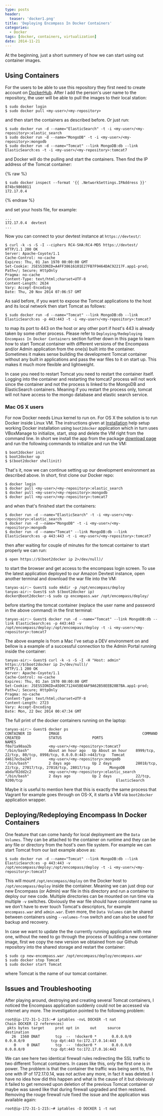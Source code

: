 ```yaml
---
type: posts
header:
  teaser: 'docker1.png'
title: 'Deploying Encompass In Docker Containers'
categories: 
  - Docker
tags: [docker, containers, virtualization]
date: 2014-11-21
---
```


At the beginning, just a short summery of how we can start using out container images.

## Using Containers

For the users to be able to use this repository they first need to create account on [DockerHub](https://hub.docker.com/). After I add the person's user name to the repository, the user will be able to pull the images to their local station:

```
$ sudo docker login
$ sudo docker pull <my-user>/<my-repository>
```

and then start the containers as described before. Or just run:

```
$ sudo docker run -d --name="ElasticSearch" -t -i <my-user>/<my-repository>:elastic_search
$ sudo docker run -d --name="MongoDB" -t -i <my-user>/<my-repository>:mongodb
$ sudo docker run -d --name="Tomcat" --link MongoDB:db --link ElasticSearch:es -t -i <my-user>/<my-repository>:tomcat7
```

and Docker will do the pulling and start the containers. Then find the IP address of the Tomcat container:

{% raw %}
```
$ sudo docker inspect --format '{{ .NetworkSettings.IPAddress }}' 874bc9860811
172.17.0.4
```
{% endraw %}

and set your hosts file, for example:

```
...
172.17.0.4  devtest
...
```

Now you can connect to your devtest instance at `https://devtest/`:

```
$ curl -k -s -S -I --ciphers RC4-SHA:RC4-MD5 https://devtest/
HTTP/1.1 200 OK
Server: Apache-Coyote/1.1
Cache-Control: no-cache
Expires: Thu, 01 Jan 1970 00:00:00 GMT
Set-Cookie: JSESSIONID=A4FF38616101E27FB7F9464DAC92217F.app1-prod; Path=/; Secure; HttpOnly
Pragma: no-cache
Content-Type: text/html;charset=UTF-8
Content-Length: 2634
Vary: Accept-Encoding
Date: Thu, 20 Nov 2014 07:06:57 GMT
```

As said before, if you want to expose the Tomcat applications to the host and its local network then start Tomcat as follows:

```
$ sudo docker run -d --name="Tomcat" --link MongoDB:db --link ElasticSearch:es -p 443:443 -t -i <my-user>/<my-repository>:tomcat7
```

to map its port to 443 on the host or any other port if host's 443 is already taken by some other process. Please refer to `Deploying/Redeploying Encompass In Docker Containers` section further down in this page to learn how to start Tomcat container with different versions of the Encompass and/or Admin application from the one(s) built into the container. Sometimes it makes sense building the development Tomcat container without any built in applications and pass the war files to it on start up. This makes it much more flexible and lightweight.

In case you need to restart Tomcat you need to restart the container itself. Logging into the container and restarting the tomcat7 process will not work since the container and not the process is linked to the MongoDB and ElasticSearch containers. Meaning if you restart the process only, tomcat will not have access to the mongo database and elastic search service.

### Mac OS X users

For now Docker needs Linux kernel to run on. For OS X the solution is to run Docker inside Linux VM. The instructions given at [Installation](https://docs.docker.com/installation/mac/) help setup working Docker installation using `boot2docker` application which in turn uses VBoxManage to initialize, start, stop and delete the VM right from the command line. In short we install the app from the package [download page](https://github.com/boot2docker/osx-installer/releases/download/v1.4.1/Boot2Docker-1.4.1.pkg) and run the following commands to initialize and run the VM:

```
$ boot2docker init
$ boot2docker up
$ $(boot2docker shellinit)
```

That's it, now we can continue setting up our development environment as described above. In short, first clone our Docker repo:

```
$ docker login
$ docker pull <my-user>/<my-repository>:elastic_search
$ docker pull <my-user>/<my-repository>:mongodb
$ docker pull <my-user>/<my-repository>:tomcat7
```

and when that's finished start the containers:

```
$ docker run -d --name="ElasticSearch" -t -i <my-user>/<my-repository>:elastic_search
$ docker run -d --name="MongoDB" -t -i <my-user>/<my-repository>:mongodb
$ docker run -d --name="Tomcat" --link MongoDB:db --link ElasticSearch:es -p 443:443 -t -i <my-user>/<my-repository>:tomcat7
```

then after waiting for couple of minutes for the tomcat container to start properly we can run:

```
$ open https://$(boot2docker ip 2>/dev/null)/
```

to start the browser and get access to the encompass login screen. To use the latest application deployed to our Amazon Devtest instance, open another terminal and download the war file into the VM:

```
tanyas-air:~ Guest$ sudo mkdir -p /opt/encompass/deploy
tanyas-air:~ Guest$ ssh $(boot2docker ip)
docker@boot2docker:~$ sudo cp encompass.war /opt/encompass/deploy/
```

before starting the tomcat container (replace the user name and password in the above command) in the first terminal:

```
tanyas-air:~ Guest$ docker run -d --name="Tomcat" --link MongoDB:db --link ElasticSearch:es -p 443:443 -v /opt/encompass/deploy:/opt/encompass/deploy -t -i <my-user>/<my-repository>:tomcat7
```

The above example is from a Mac I've setup a DEV environment on and bellow is a example of a successful connection to the Admin Portal running inside the container:

```
tanyas-air:~ Guest$ curl -k -s -S -I -H "Host: admin" https://$(boot2docker ip 2>/dev/null)/
HTTP/1.1 200 OK
Server: Apache-Coyote/1.1
Cache-Control: no-cache
Expires: Thu, 01 Jan 1970 00:00:00 GMT
Set-Cookie: JSESSIONID=A5D0C712445BE4AF9A62B58EEB28B7BA.app1-prod; Path=/; Secure; HttpOnly
Pragma: no-cache
Content-Type: text/html;charset=UTF-8
Content-Length: 2723
Vary: Accept-Encoding
Date: Mon, 22 Dec 2014 00:47:34 GMT
```

The full print of the docker containers running on the laptop:

```
tanyas-air:~ Guest$ docker ps
CONTAINER ID        IMAGE                                      COMMAND             CREATED             STATUS              PORTS                                                      NAMES
f0a71a98aa2b        <my-user>/<my-repository>:tomcat7          "/bin/bash"         About an hour ago   Up About an hour    8999/tcp, 22/tcp, 80/tcp, 8998/tcp, 0.0.0.0:443->443/tcp   Tomcat             
d4617ecba24f        <my-user>/<my-repository>:mongodb          "/bin/bash"         2 days ago          Up 2 days           28018/tcp, 22/tcp, 27017/tcp, 27018/tcp, 28017/tcp         MongoDB            
abdaf02dd2c2        <my-user>/<my-repository>:elastic_search   "/bin/bash"         2 days ago          Up 2 days           22/tcp, 9200/tcp                                           ElasticSearch
```

Maybe it is useful to mention here that this is exactly the same process that Vagrant for example goes through on OS-X, it starts a VM via `boot2docker` application wrapper.

## Deploying/Redeploying Encompass In Docker Containers

One feature that can come handy for local deployment are the `Data Volumes`. They can be attached to the container on runtime and they can be any file or directory from the host's own file system. For example we can start Tomcat from our last example above as:

```
$ sudo docker run -d --name="Tomcat" --link MongoDB:db --link ElasticSearch:es -p 443:443 -v /opt/encompass/deploy:/opt/encompass/deploy -t -i <my-user>/<my-repository>:tomcat7
```

This will mount `/opt/encompass/deploy` on the Docker host to `/opt/encompass/deploy` inside the container. Meaning we can just drop our new Encompass (or Admin) war file in this directory and run a container to deploy our new code.  Multiple directories can be mounted on run time via multiple `-v` switches. Obviously the war file should have consistent name so we don't have to ever touch Tomcat's descriptors, for example `encompass.war` and `admin.war`. Even more, the `Data Volumes` can be shared between containers using `--volumes-from` switch and can also be used for backup and recovery.

In case we want to update the the currently running application with new one, without the need to go through the process of building a new container image, first we copy the new version we obtained from our Github repository into the shared storage and restart the container:

```
$ sudo cp new-encompass.war /opt/encompass/deploy/encompass.war
$ sudo docker stop Tomcat
$ sudo docker start Tomcat
```

where Tomcat is the name of our tomcat container.

## Issues and Troubleshooting

After playing around, destroying and creating several Tomcat containers, I noticed the Encompass application suddenly could not be accessed via internet any more. The investigation pointed to the following problem:

```
root@ip-172-31-1-215:~# iptables -nvL DOCKER -t nat
Chain DOCKER (2 references)
 pkts bytes target     prot opt in     out     source               destination        
   26  1560 DNAT       tcp  --  !docker0 *       0.0.0.0/0            0.0.0.0/0            tcp dpt:443 to:172.17.0.14:443
    0     0 DNAT       tcp  --  !docker0 *       0.0.0.0/0            0.0.0.0/0            tcp dpt:443 to:172.17.0.16:443
```

We can see here two identical firewall rules redirecting the SSL traffic to two different Tomcat containers. In cases like this, only the first one is in power. The problem is that the container the traffic was being sent to, the one with IP of 172.17.0.14, was not active any more, in fact it was deleted. I have no idea how did this happen and what is the cause of it but obviously it failed to get removed upon deletion of the previous Tomcat container or maybe was saved like that during firewall upgraded and then restored. Removing the rouge firewall rule fixed the issue and the application was available again:

```
root@ip-172-31-1-215:~# iptables -D DOCKER 1 -t nat
```